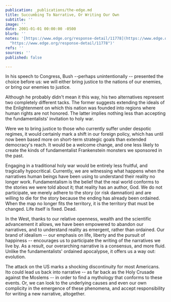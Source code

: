 ```yaml
---
publication: _publications/the-edge.md
title: Succumbing To Narrative, Or Writing Our Own
subtitle: ''
image: ''
date: 2001-01-01 00:00:00 -0500
blurb: ''
notes: '[https://www.edge.org/response-detail/11778](https://www.edge.org/response-detail/11778
  "https://www.edge.org/response-detail/11778")'
refs: ''
sources: ''
published: false

---
```

In his speech to Congress, Bush --perhaps unintentionally -- presented the choice before us: we will either bring justice to the nations of our enemies, or bring our enemies to justice.

Although he probably didn't mean it this way, his two alternatives represent two completely different tacks. The former suggests extending the ideals of the Enlightenment on which this nation was founded into regions where human rights are not honored. The latter implies nothing less than accepting the fundamentalists' invitation to holy war.

Were we to bring justice to those who currently suffer under despotic regimes, it would certainly mark a shift in our foreign policy, which has until now been based more on short-term strategic goals than extended democracy's reach. It would be a welcome change, and one less likely to create the kinds of fundamentalist Frankenstein monsters we sponsored in the past.

Engaging in a traditional holy war would be entirely less fruitful, and tragically hypocritical. Currently, we are witnessing what happens when the narratives human beings have been using to understand their reality no longer work. Fundamentalism is the belief that the real world conforms to the stories we were told about it; that reality has an author, God. We do not participate, we merely adhere to the story (or risk damnation) and are willing to die for the story because the ending has already been ordained. When the map no longer fits the territory, it is the territory that must be changed. Life itself is fixed. Dead.

In the West, thanks to our relative openness, wealth and the scientific advancement it allows, we have been empowered to abandon our narratives, and to understand reality as emergent, rather than ordained. Our brand of idealism -- our emphasis on life, liberty and the pursuit of happiness -- encourages us to participate the writing of the narratives we live by. As a result, our overarching narrative is a consensus, and more fluid. Unlike the fundamentalists' ordained apocalypse, it offers us a way out: evolution.

The attack on the US marks a shocking discontinuity for most Americans. Ito could lead us back into narrative -- as far back as the Holy Crusade against the Moslems -- in order to find a mythology that conforms to these events. Or, we can look to the underlying causes and even our own complicity in the emergence of these phenomena, and accept responsibility for writing a new narrative, altogether.